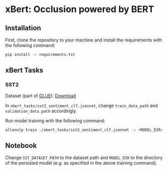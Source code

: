 # xBert: Occlusion powered by BERT

## Installation

First, clone the repository to your machine and install the requirements with the following command:

```bash
pip install -r requirements.txt
```

## xBert Tasks

### SST2
Dataset (part of [GLUE](https://gluebenchmark.com/tasks)): [Download](https://firebasestorage.googleapis.com/v0/b/mtl-sentence-representations.appspot.com/o/data%2FSST-2.zip?alt=media&token=aabc5f6b-e466-44a2-b9b4-cf6337f84ac8)

In `xbert_tasks/sst2_sentiment_clf.jsonnet`, change `train_data_path` and `validation_data_path` accordingly.

Run model training with the following command:

```bash
allennlp train ./xbert_tasks/sst2_sentiment_clf.jsonnet -s <MODEL_DIR> --include-package xbert_tasks
```


## Notebook

Change `SST_DATASET_PATH` to the dataset path and `MODEL_DIR` to the directory of the persisted model (e.g. as specified in the above training command).

